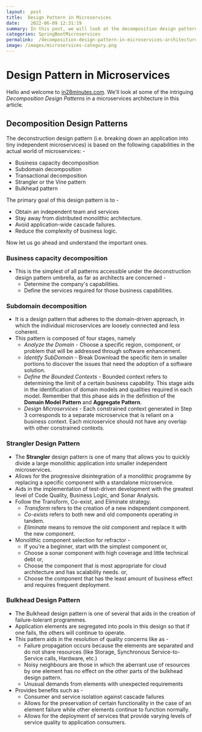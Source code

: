 ```yaml
---
layout:  post
title:  Design Pattern in Microservices
date:    2022-06-09 12:31:19
summary: In this post, we will look at the decomposition design pattern in the context of microservices architecture
categories: SpringBootMicroservices
permalink:  /decomposition-design-pattern-in-microservices-architecture
image: /images/microservices-category.png
---
```


# Design Pattern in Microservices

Hello and welcome to [in28minutes.com](https://courses.in28minutes.com/). We'll look at some of the intriguing *Decomposition Design Patterns* in a microservices architecture in this article.

## Decomposition Design Patterns

The deconstruction design pattern (i.e. breaking down an application into tiny independent microservices) is based on the following capabilities in the actual world of microservices: -

 - Business capacity decomposition
 - Subdomain decomposition
 - Transactional decomposition
 - Strangler or the Vine pattern
 - Bulkhead pattern

The primary goal of this design pattern is to - 

 - Obtain an independent team and services
 - Stay away from distributed monolithic architecture.
 - Avoid application-wide cascade failures.
 - Reduce the complexity of business logic.

Now let us go ahead and understand the important ones.

### Business capacity decomposition

 - This is the simplest of all patterns accessible under the deconstruction design pattern umbrella, as far as architects are concerned -
	 - Determine the company's capabilities.
	 - Define the services required for those business capabilities.

### Subdomain decomposition

 - It is a design pattern that adheres to the domain-driven approach, in which the individual microservices are loosely connected and less coherent.
 - This pattern is composed of four stages, namely
	 - *Analyze the Domain* - Choose a specific region, component, or problem that will be addressed through software enhancement.
	 - *Identify SubDomain* - Break Download the specific item in smaller portions to discover the issues that need the adoption of a software solution.
	 - *Define the Bounded Contexts* - Bounded context refers to determining the limit of a certain business capability. This stage aids in the identification of domain models and qualities required in each model. Remember that this phase aids in the definition of the **Domain Model Pattern** and **Aggregate Pattern**.
	 - *Design Microservices* - Each constrained context generated in Step 3 corresponds to a separate microservice that is reliant on a business context. Each microservice should not have any overlap with other constrained contexts.

### Strangler Design Pattern

 - The **Strangler** design pattern is one of many that allows you to quickly divide a large monolithic application into smaller independent microservices.
 - Allows for the progressive disintegration of a monolithic programme by replacing a specific component with a standalone microservice.
 - Aids in the implementation of test-driven development with the greatest level of Code Quality, Business Logic, and Sonar Analysis.
 - Follow the Transform, Co-exist, and Eliminate strategy.
	 - *Transform* refers to the creation of a new independent component.
	 - *Co-exists* refers to both new and old components operating in tandem.
	 - *Eliminate* means to remove the old component and replace it with the new component.
 - Monolithic component selection for refractor -
	 - If you're a beginner, start with the simplest component or,
	 - Choose a sonar component with high coverage and little technical debt or,
	 - Choose the component that is most appropriate for cloud architecture and has scalability needs. or,
	 - Choose the component that has the least amount of business effect and requires frequent deployment.

### Bulkhead Design Pattern

 - The Bulkhead design pattern is one of several that aids in the creation of failure-tolerant programmes.
 - Application elements are segregated into pools in this design so that if one fails, the others will continue to operate.
 - This pattern aids in the resolution of quality concerns like as -
	 - Failure propagation occurs because the elements are separated and do not share resources (like Storage, Synchronous Service-to-Service calls, Hardware, etc.)
	 - Noisy neighbours are those in which the aberrant use of resources by one element has no effect on the other parts of the bulkhead design pattern.
	 - Unusual demands from elements with unexpected requirements
 - Provides benefits such as -
	 - Consumer and service isolation against cascade failures
	 - Allows for the preservation of certain functionality in the case of an element failure while other elements continue to function normally.
	 - Allows for the deployment of services that provide varying levels of service quality to application consumers.
